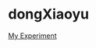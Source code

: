 # dongXiaoyu


[My Experiment](https://github.com/Perception-Lab-PNB3EE3/dongXiaoyu/blob/main/JsPsych_2_assignment/MyExperiment/MyNewExperiment.html) 
